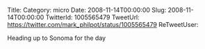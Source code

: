 Title: 
Category: micro
Date: 2008-11-14T00:00:00
Slug: 2008-11-14T00:00:00
TwitterId: 1005565479
TweetUrl: https://twitter.com/mark_philpot/status/1005565479
ReTweetUser: 

Heading up to Sonoma for the day